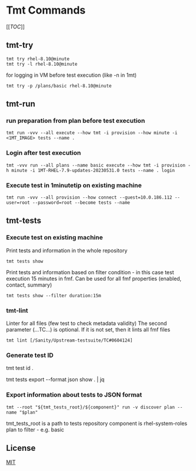 # Tmt Commands

[[_TOC_]]

## tmt-try

```
tmt try rhel-8.10@minute
tmt try -l rhel-8.10@minute
```

for logging in VM before test execution (like -n in 1mt)

```
tmt try -p /plans/basic rhel-8.10@minute
```


## tmt-run

### run preparation from plan before test execution

```
tmt run -vvv --all execute --how tmt -i provision --how minute -i <1MT_IMAGE> tests --name .
```

### Login after test execution

```
tmt -vvv run --all plans --name basic execute --how tmt -i provision -h minute -i 1MT-RHEL-7.9-updates-20230531.0 tests --name . login
```

### Execute test in 1minutetip on existing machine

```
tmt run -vvv --all provision --how connect --guest=10.0.186.112 --user=root --password=root --become tests --name
```



## tmt-tests

### Execute test on existing machine

Print tests and information in the whole repository

```
tmt tests show
```

Print tests and information based on filter condition - in this case test execution 15 minutes in fmf. Can be used for all fmf properties (enabled, contact, summary)

```
tmt tests show --filter duration:15m
```

### tmt-lint

Linter for all files (few test to check metadata validity)
The second parameter (...TC…) is optional. If it is not set, then it lints all fmf files

```
tmt lint [/Sanity/Upstream-testsuite/TC#0604124]
```

### Generate test ID

tmt test id .

tmt tests export --format json show . | jq

### Export information about tests to JSON format

```
tmt --root "${tmt_tests_root}/${component}" run -v discover plan --name "$plan"
````

tmt_tests_root is a path to tests repository
component is rhel-system-roles
plan to filter - e.g. basic



## License
[MIT](LICENSE)

